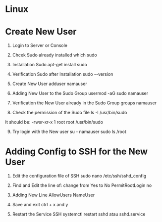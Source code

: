 # Linux

# Create New User

1. Login to Server or Console

2. Chcek Sudo already installed
   which sudo

3. Installation Sudo
   apt-get install sudo

4. Verification Sudo after Installation
   sudo --version

5. Create New User
   adduser namauser

6. Adding New User to the Sudo Group
   usermod -aG sudo namauser

7. Verification the New User already in the Sudo Group
   groups namauser

8. Check the permission of the Sudo file
   ls -l /usr/bin/sudo

It should be:
-rwsr-xr-x 1 root root /usr/bin/sudo

9. Try login with the New user
   su - namauser
   sudo ls /root

# Adding Config to SSH for the New User

1. Edit the configuration file of SSH
   sudo nano /etc/ssh/sshd_config

2. Find and Edit the line of: change from Yes to No
   PermitRootLogin no

3. Adding New Line
   AllowUsers NameUser

4. Save and exit
   ctrl + x and y

5. Restart the Service SSH
   systemctl restart sshd atau sshd.service
